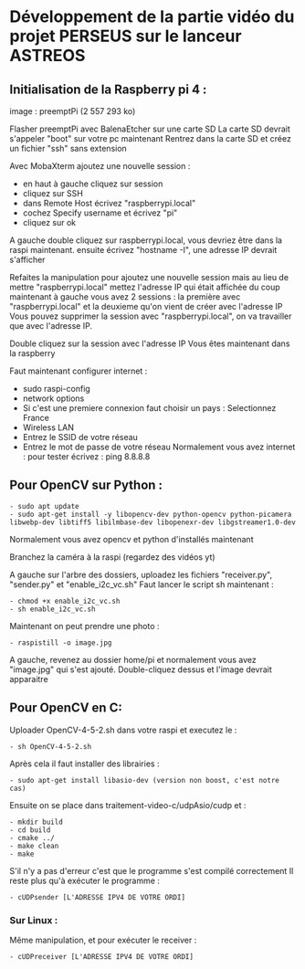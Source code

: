 # Développement de la partie vidéo du projet PERSEUS sur le lanceur ASTREOS

## Initialisation de la Raspberry pi 4 :

image : preemptPi (2 557 293 ko)

Flasher preemptPi avec BalenaEtcher sur une carte SD
La carte SD devrait s'appeler "boot" sur votre pc maintenant
Rentrez dans la carte SD et créez un fichier "ssh" sans extension

Avec MobaXterm ajoutez une nouvelle session : 
- en haut à gauche cliquez sur session
- cliquez sur SSH
- dans Remote Host écrivez "raspberrypi.local"
- cochez Specify username et écrivez "pi"
- cliquez sur ok

A gauche double cliquez sur raspberrypi.local, vous devriez être dans la raspi maintenant.
ensuite écrivez "hostname -I", une adresse IP devrait s'afficher

Refaites la manipulation pour ajoutez une nouvelle session mais au lieu de mettre "raspberrypi.local" mettez l'adresse IP qui était affichée
du coup maintenant à gauche vous avez 2 sessions : la première avec "raspberrypi.local" et la deuxieme qu'on vient de créer avec l'adresse IP
Vous pouvez supprimer la session avec "raspberrypi.local", on va travailler que avec l'adresse IP.

Double cliquez sur la session avec l'adresse IP
Vous êtes maintenant dans la raspberry

Faut maintenant configurer internet :
- sudo raspi-config
- network options
- Si c'est une premiere connexion faut choisir un pays : Selectionnez France
- Wireless LAN
- Entrez le SSID de votre réseau
- Entrez le mot de passe de votre réseau
Normalement vous avez internet : pour tester écrivez : ping 8.8.8.8

## Pour OpenCV sur Python : 
```
- sudo apt update
- sudo apt-get install -y libopencv-dev python-opencv python-picamera libwebp-dev libtiff5 libilmbase-dev libopenexr-dev libgstreamer1.0-dev
```
Normalement vous avez opencv et python d'installés maintenant

Branchez la caméra à la raspi (regardez des vidéos yt)

A gauche sur l'arbre des dossiers, uploadez les fichiers "receiver.py", "sender.py" et "enable_i2c_vc.sh" 
Faut lancer le script sh maintenant : 
```
- chmod +x enable_i2c_vc.sh
- sh enable_i2c_vc.sh
```

Maintenant on peut prendre une photo :
```
- raspistill -o image.jpg 
```
A gauche, revenez au dossier home/pi et normalement vous avez "image.jpg" qui s'est ajouté. Double-cliquez dessus et l'image devrait apparaitre

## Pour OpenCV en C:

Uploader OpenCV-4-5-2.sh dans votre raspi et executez le :
```
- sh OpenCV-4-5-2.sh
```
Après cela il faut installer des librairies :
``` 
- sudo apt-get install libasio-dev (version non boost, c'est notre cas)
```
Ensuite on se place dans traitement-video-c/udpAsio/cudp et :
```
- mkdir build
- cd build
- cmake ../
- make clean
- make
```
S'il n'y a pas d'erreur c'est que le programme s'est compilé correctement
Il reste plus qu'à exécuter le programme :
```
- cUDPsender [L'ADRESSE IPV4 DE VOTRE ORDI]
```
### Sur Linux : 

Même manipulation, et pour exécuter le receiver : 
```
- cUDPreceiver [L'ADRESSE IPV4 DE VOTRE ORDI]
```
